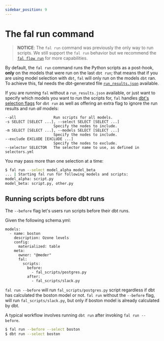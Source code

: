```yaml
---
sidebar_position: 9
---
```


# The fal run command

> **NOTICE**: The `fal run` command was previously the only way to run scripts. We still support the `fal run` behavior but we recommend the [`fal flow run`](.) for more capabilities.

By default, the `fal run` command runs the Python scripts as a post-hook, **only** on the models that were run on the last `dbt run`; that means that if you are using model selection with `dbt`, `fal` will only run on the models `dbt` ran. To achieve this, fal needs the dbt-generated file [`run_results.json`](https://docs.getdbt.com/reference/artifacts/run-results-json) available.

If you are running `fal` without a `run_results.json` available, or just want to specify which models you want to run the scripts for, `fal` handles [dbt's selection flags](https://docs.getdbt.com/reference/node-selection/syntax) for `dbt run` as well as offering an extra flag to ignore the run results and run _all_ models:

```
--all                 Run scripts for all models.
-s SELECT [SELECT ...], --select SELECT [SELECT ...]
                      Specify the nodes to include.
-m SELECT [SELECT ...], --models SELECT [SELECT ...]
                      Specify the nodes to include.
--exclude EXCLUDE [EXCLUDE ...]
                      Specify the nodes to exclude.
--selector SELECTOR   The selector name to use, as defined in selectors.yml
```

You may pass more than one selection at a time:

```bash
$ fal run --select model_alpha model_beta
... | Starting fal run for following models and scripts:
model_alpha: script.py
model_beta: script.py, other.py
```

## Running scripts before dbt runs

The `--before` flag let's users run scripts before their dbt runs.

Given the following schema.yml:

```
models:
  - name: boston
    description: Ozone levels
    config:
      materialized: table
    meta:
      owner: "@meder"
      fal:
      	scripts:
          before:
            - fal_scripts/postgres.py
  	      after:
            - fal_scripts/slack.py
```

`fal run --before` will run `fal_scripts/postgres.py` script regardless if dbt has calculated the boston model or not. `fal run` without the `--before` flag, will run `fal_scripts/slack.py`, but only if boston model is already calculated by dbt.

A typical workflow involves running `dbt run` after invoking `fal run --before`.

```bash
$ fal run --before --select boston
$ dbt run --select boston
```
